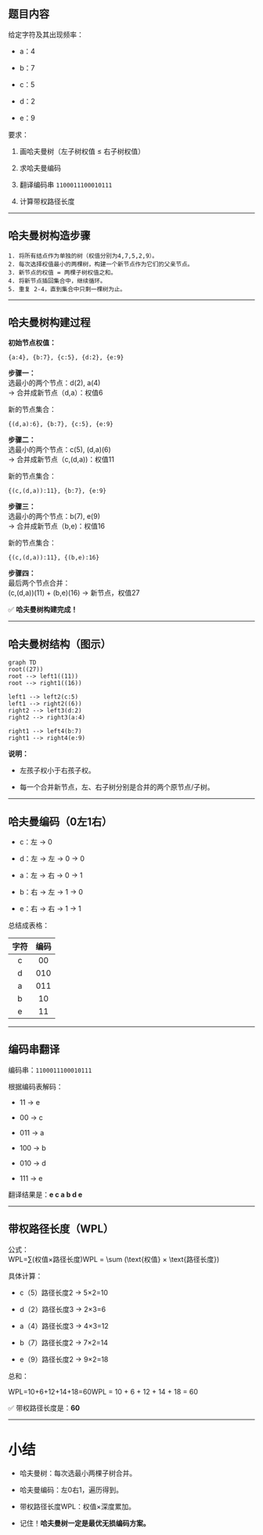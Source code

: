## 题目内容

给定字符及其出现频率：

- a：4
    
- b：7
    
- c：5
    
- d：2
    
- e：9
    

要求：

1. 画哈夫曼树（左子树权值 ≤ 右子树权值）
    
2. 求哈夫曼编码
    
3. 翻译编码串 `1100011100010111`
    
4. 计算带权路径长度
    

---

## 哈夫曼树构造步骤

```text
1. 将所有结点作为单独的树（权值分别为4,7,5,2,9）。
2. 每次选择权值最小的两棵树，构建一个新节点作为它们的父亲节点。
3. 新节点的权值 = 两棵子树权值之和。
4. 将新节点插回集合中，继续循环。
5. 重复 2-4，直到集合中只剩一棵树为止。
```

---

## 哈夫曼树构建过程

**初始节点权值：**

```
{a:4}, {b:7}, {c:5}, {d:2}, {e:9}
```

**步骤一：**  
选最小的两个节点：d(2), a(4)  
→ 合并成新节点（d,a）：权值6

新的节点集合：

```
{(d,a):6}, {b:7}, {c:5}, {e:9}
```

**步骤二：**  
选最小的两个节点：c(5), (d,a)(6)  
→ 合并成新节点（c,(d,a))：权值11

新的节点集合：

```
{(c,(d,a)):11}, {b:7}, {e:9}
```

**步骤三：**  
选最小的两个节点：b(7), e(9)  
→ 合并成新节点（b,e)：权值16

新的节点集合：

```
{(c,(d,a)):11}, {(b,e):16}
```

**步骤四：**  
最后两个节点合并：  
(c,(d,a))(11) + (b,e)(16) → 新节点，权值27

✅ **哈夫曼树构建完成！**

---

## 哈夫曼树结构（图示）

```mermaid
graph TD
root((27))
root --> left1((11))
root --> right1((16))

left1 --> left2(c:5)
left1 --> right2((6))
right2 --> left3(d:2)
right2 --> right3(a:4)

right1 --> left4(b:7)
right1 --> right4(e:9)
```

**说明：**

- 左孩子权小于右孩子权。
    
- 每一个合并新节点，左、右子树分别是合并的两个原节点/子树。
    

---

## 哈夫曼编码（0左1右）

- c：左 → 0
    
- d：左 → 左 → 0 → 0
    
- a：左 → 右 → 0 → 1
    
- b：右 → 左 → 1 → 0
    
- e：右 → 右 → 1 → 1
    

总结成表格：

|字符|编码|
|:-:|:-:|
|c|00|
|d|010|
|a|011|
|b|10|
|e|11|

---

## 编码串翻译

编码串：`1100011100010111`

根据编码表解码：

- 11 → e
    
- 00 → c
    
- 011 → a
    
- 100 → b
    
- 010 → d
    
- 111 → e
    

翻译结果是：**e c a b d e**

---

## 带权路径长度（WPL）

公式：  
WPL=∑(权值×路径长度)WPL = \sum (\text{权值} × \text{路径长度})

具体计算：

- c（5）路径长度2 → 5×2=10
    
- d（2）路径长度3 → 2×3=6
    
- a（4）路径长度3 → 4×3=12
    
- b（7）路径长度2 → 7×2=14
    
- e（9）路径长度2 → 9×2=18
    

总和：

WPL=10+6+12+14+18=60WPL = 10 + 6 + 12 + 14 + 18 = 60

✅ 带权路径长度是：**60**

---

# 小结

- 哈夫曼树：每次选最小两棵子树合并。
    
- 哈夫曼编码：左0右1，遍历得到。
    
- 带权路径长度WPL：权值×深度累加。
    
- 记住！**哈夫曼树一定是最优无损编码方案。**
    
